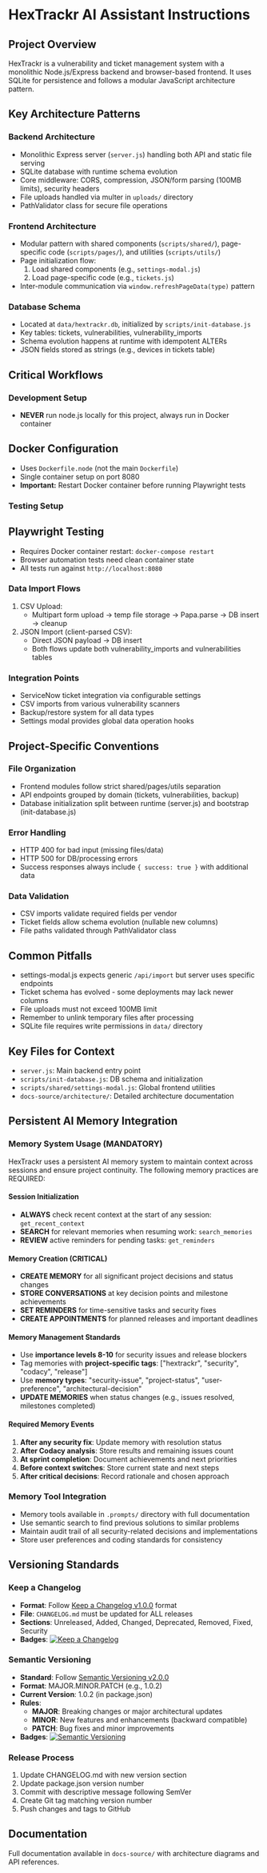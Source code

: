# HexTrackr AI Assistant Instructions

## Project Overview

HexTrackr is a vulnerability and ticket management system with a monolithic Node.js/Express backend and browser-based frontend. It uses SQLite for persistence and follows a modular JavaScript architecture pattern.

## Key Architecture Patterns

### Backend Architecture

- Monolithic Express server (`server.js`) handling both API and static file serving
- SQLite database with runtime schema evolution
- Core middleware: CORS, compression, JSON/form parsing (100MB limits), security headers
- File uploads handled via multer in `uploads/` directory
- PathValidator class for secure file operations

### Frontend Architecture

- Modular pattern with shared components (`scripts/shared/`), page-specific code (`scripts/pages/`), and utilities (`scripts/utils/`)
- Page initialization flow:
  1. Load shared components (e.g., `settings-modal.js`)
  2. Load page-specific code (e.g., `tickets.js`)
- Inter-module communication via `window.refreshPageData(type)` pattern

### Database Schema

- Located at `data/hextrackr.db`, initialized by `scripts/init-database.js`
- Key tables: tickets, vulnerabilities, vulnerability_imports
- Schema evolution happens at runtime with idempotent ALTERs
- JSON fields stored as strings (e.g., devices in tickets table)

## Critical Workflows

### Development Setup

- **NEVER** run node.js locally for this project, always run in Docker container

## Docker Configuration

- Uses `Dockerfile.node` (not the main `Dockerfile`)
- Single container setup on port 8080
- **Important:** Restart Docker container before running Playwright tests

### Testing Setup

## Playwright Testing

- Requires Docker container restart: `docker-compose restart`
- Browser automation tests need clean container state
- All tests run against `http://localhost:8080`

### Data Import Flows

1. CSV Upload:
   - Multipart form upload → temp file storage → Papa.parse → DB insert → cleanup
1. JSON Import (client-parsed CSV):
   - Direct JSON payload → DB insert
   - Both flows update both vulnerability_imports and vulnerabilities tables

### Integration Points

- ServiceNow ticket integration via configurable settings
- CSV imports from various vulnerability scanners
- Backup/restore system for all data types
- Settings modal provides global data operation hooks

## Project-Specific Conventions

### File Organization

- Frontend modules follow strict shared/pages/utils separation
- API endpoints grouped by domain (tickets, vulnerabilities, backup)
- Database initialization split between runtime (server.js) and bootstrap (init-database.js)

### Error Handling

- HTTP 400 for bad input (missing files/data)
- HTTP 500 for DB/processing errors
- Success responses always include `{ success: true }` with additional data

### Data Validation

- CSV imports validate required fields per vendor
- Ticket fields allow schema evolution (nullable new columns)
- File paths validated through PathValidator class

## Common Pitfalls

- settings-modal.js expects generic `/api/import` but server uses specific endpoints
- Ticket schema has evolved - some deployments may lack newer columns
- File uploads must not exceed 100MB limit
- Remember to unlink temporary files after processing
- SQLite file requires write permissions in `data/` directory

## Key Files for Context

- `server.js`: Main backend entry point
- `scripts/init-database.js`: DB schema and initialization
- `scripts/shared/settings-modal.js`: Global frontend utilities
- `docs-source/architecture/`: Detailed architecture documentation

## Persistent AI Memory Integration

### Memory System Usage (MANDATORY)

HexTrackr uses a persistent AI memory system to maintain context across sessions and ensure project continuity. The following memory practices are REQUIRED:

#### Session Initialization

- **ALWAYS** check recent context at the start of any session: `get_recent_context`
- **SEARCH** for relevant memories when resuming work: `search_memories`
- **REVIEW** active reminders for pending tasks: `get_reminders`

#### Memory Creation (CRITICAL)

- **CREATE MEMORY** for all significant project decisions and status changes
- **STORE CONVERSATIONS** at key decision points and milestone achievements
- **SET REMINDERS** for time-sensitive tasks and security fixes
- **CREATE APPOINTMENTS** for planned releases and important deadlines

#### Memory Management Standards

- Use **importance levels 8-10** for security issues and release blockers
- Tag memories with **project-specific tags**: ["hextrackr", "security", "codacy", "release"]
- Use **memory types**: "security-issue", "project-status", "user-preference", "architectural-decision"
- **UPDATE MEMORIES** when status changes (e.g., issues resolved, milestones completed)

#### Required Memory Events

1. **After any security fix**: Update memory with resolution status
2. **After Codacy analysis**: Store results and remaining issues count
3. **At sprint completion**: Document achievements and next priorities
4. **Before context switches**: Store current state and next steps
5. **After critical decisions**: Record rationale and chosen approach

### Memory Tool Integration

- Memory tools available in `.prompts/` directory with full documentation
- Use semantic search to find previous solutions to similar problems
- Maintain audit trail of all security-related decisions and implementations
- Store user preferences and coding standards for consistency

## Versioning Standards

### Keep a Changelog

- **Format**: Follow [Keep a Changelog v1.0.0](https://keepachangelog.com/en/1.0.0/) format
- **File**: `CHANGELOG.md` must be updated for ALL releases
- **Sections**: Unreleased, Added, Changed, Deprecated, Removed, Fixed, Security
- **Badges**: [![Keep a Changelog](https://img.shields.io/badge/Keep%20a%20Changelog-v1.0.0-orange)](https://keepachangelog.com/en/1.0.0/)

### Semantic Versioning

- **Standard**: Follow [Semantic Versioning v2.0.0](https://semver.org/spec/v2.0.0.html)
- **Format**: MAJOR.MINOR.PATCH (e.g., 1.0.2)
- **Current Version**: 1.0.2 (in package.json)
- **Rules**:
  - **MAJOR**: Breaking changes or major architectural updates
  - **MINOR**: New features and enhancements (backward compatible)  
  - **PATCH**: Bug fixes and minor improvements
- **Badges**: [![Semantic Versioning](https://img.shields.io/badge/Semantic%20Versioning-v2.0.0-blue)](https://semver.org/spec/v2.0.0.html)

### Release Process

1. Update CHANGELOG.md with new version section
2. Update package.json version number
3. Commit with descriptive message following SemVer
4. Create Git tag matching version number
5. Push changes and tags to GitHub

## Documentation

Full documentation available in `docs-source/` with architecture diagrams and API references.
